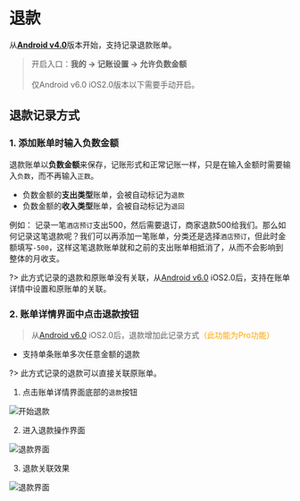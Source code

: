 # 退款

从[**Android v4.0**](https://www.coolapk.com/apk/kylec.me.lightbookkeeping)版本开始，支持记录退款账单。

> 开启入口：**我的 -> 记账设置 -> 允许负数金额**<br><br>仅Android v6.0 iOS2.0版本以下需要手动开启。

## 退款记录方式

### 1. 添加账单时输入负数金额

退款账单以**负数金额**来保存，记账形式和正常记账一样，只是在输入金额时需要输入`负数`，而不再输入`正数`。

- 负数金额的**支出类型**账单，会被自动标记为`退款`
- 负数金额的**收入类型**账单，会被自动标记为`退回`

例如： 记录一笔`酒店预订`支出500，然后需要退订，商家退款500给我们。那么如何记录这笔退款呢？我们可以再添加一笔账单，分类还是选择`酒店预订`，但此时金额填写`-500`，这样这笔退款账单就和之前的支出账单相抵消了，从而不会影响到整体的月收支。

?> 此方式记录的退款和原账单没有关联，从[Android v6.0](https://www.coolapk.com/apk/247977) iOS2.0后，支持在账单详情中设置和原账单的关联。

### 2. 账单详情界面中点击退款按钮

> 从[Android v6.0](https://www.coolapk.com/apk/247977) iOS2.0后，退款增加此记录方式<font color=orange>（此功能为Pro功能）</font>

* 支持单条账单多次任意金额的退款

?> 此方式记录的退款可以直接关联原账单。

1. 点击账单详情界面底部的`退款`按钮

![开始退款](https://s1.ax1x.com/2023/02/21/pSjGMSs.jpg ':size=50%')

2. 进入退款操作界面

![退款界面](https://s1.ax1x.com/2023/02/21/pSjGuWj.jpg ':size=50%')

3. 退款关联效果

![退款界面](https://s1.ax1x.com/2023/02/21/pSjGmFg.jpg ':size=50%')